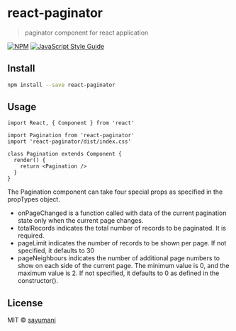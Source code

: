 # react-paginator

> paginator component for react application

[![NPM](https://img.shields.io/npm/v/react-paginator.svg)](https://www.npmjs.com/package/react-paginator) [![JavaScript Style Guide](https://img.shields.io/badge/code_style-standard-brightgreen.svg)](https://standardjs.com)

## Install

```bash
npm install --save react-paginator
```

## Usage

```tsx
import React, { Component } from 'react'

import Pagination from 'react-paginator'
import 'react-paginator/dist/index.css'

class Pagination extends Component {
  render() {
    return <Pagination />
  }
}
```

The Pagination component can take four special props as specified in the propTypes object.

- onPageChanged is a function called with data of the current pagination state only when the current page changes.
- totalRecords indicates the total number of records to be paginated. It is required.
- pageLimit indicates the number of records to be shown per page. If not specified, it defaults to 30
- pageNeighbours indicates the number of additional page numbers to show on each side of the current page. The minimum value is 0, and the maximum value is 2. If not specified, it defaults to 0 as defined in the constructor().

## License

MIT © [sayumani](https://github.com/sayumani)
